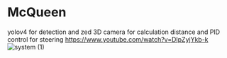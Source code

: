 # McQueen
yolov4 for detection and zed 3D camera for calculation distance and PID control for steering
https://www.youtube.com/watch?v=DIpZyjYkb-k
![system (1)](https://user-images.githubusercontent.com/42745643/163917162-95bafd07-7e9a-4558-a2e6-455f428da468.png)

